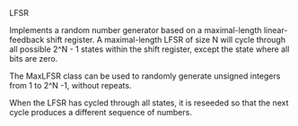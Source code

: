 LFSR

Implements a random number generator based on a maximal-length linear-feedback shift register. A maximal-length LFSR of size N will cycle through all possible 2^N - 1 states within the shift register, except the state where all bits are zero.

The MaxLFSR class can be used to randomly generate unsigned integers from 1 to 2^N -1, without repeats.

When the LFSR has cycled through all states, it is reseeded so that the next cycle produces a different sequence of numbers.
